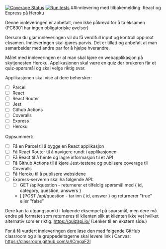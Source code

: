 [![Coverage Status](https://coveralls.io/repos/github/kristiania-pg6301-2022/pg6301-innlevering-sandraasins/badge.svg?branch=main)](https://coveralls.io/github/kristiania-pg6301-2022/pg6301-innlevering-sandraasins?branch=main)
[![Run tests](https://github.com/kristiania-pg6301-2022/pg6301-innlevering-sandraasins/actions/workflows/test.yml/badge.svg)](https://github.com/kristiania-pg6301-2022/pg6301-innlevering-sandraasins/actions/workflows/test.yml)
##Innlevering med tilbakemelding: React og Express på Heroku

Denne innleveringen er anbefalt, men ikke påkrevd for å ta eksamen (PG6301 har ingen obligatoriske øvelser)

Dersom du gjør innleveringen vil du få verdifull input og kontroll opp mot eksamen. Innleveringen skal gjøres parvis. Det er tillatt og anbefalt at man samarbeider med andre par for å hjelpe hverandre.

Målet med innleveringen er at man skal kjøre en webapplikasjon på skytjenesten Heroku. Applikasjonen skal være en quiz der brukeren får et quiz-spørsmål og skal velge riktig svar.

Applikasjonen skal vise at dere behersker:

* [ ] Parcel
* [ ] React
* [ ] React Router
* [ ] Jest
* [ ] Github Actions
* [ ] Coveralls
* [ ] Express
* [ ] Heroku

Oppsummert:
* [ ] Få en Parcel til å bygge en React applikasjon
* [ ] Få React Router til å navigere rundt i applikasjonen
* [ ] Få React til å hente og lagre informasjon til et API
* [ ] Få Github Actions til å kjøre Jest-testene og publisere coverage til Coveralls
* [ ] Få Heroku til å publisere websidene
* [ ] Express-serveren skal ha følgende API:
  * [ ] GET /api/question - returnerer et tilfeldig spørsmål med { id, category, question, answers }
  * [ ]POST /api/question - tar inn { id, answer } og returnerer "true" eller "false"

Dere kan ta utgangspunkt i følgende eksempel på spørsmål, men dere må endre på formatet som returneres til klienten slik at klienten ikke vet hvilket alternativ som er riktig: https://quizapi.io/ (Lenker til en ekstern side.)

For å få vurdert innleveringen dere løse den med følgende GitHub classroom og alle gruppedeltagerne skal levere link i Canvas: https://classroom.github.com/a/lCmgaF2I
